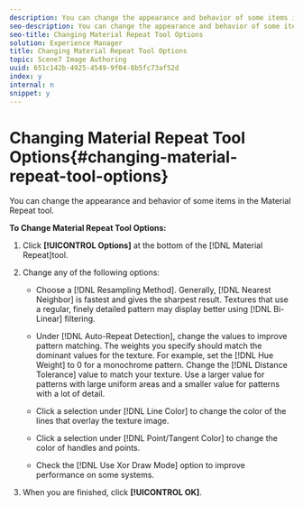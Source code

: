 ```yaml
---
description: You can change the appearance and behavior of some items in the Material Repeat tool.
seo-description: You can change the appearance and behavior of some items in the Material Repeat tool.
seo-title: Changing Material Repeat Tool Options
solution: Experience Manager
title: Changing Material Repeat Tool Options
topic: Scene7 Image Authoring
uuid: 651c142b-4925-4549-9f04-8b5fc73af52d
index: y
internal: n
snippet: y
---
```


# Changing Material Repeat Tool Options{#changing-material-repeat-tool-options}

You can change the appearance and behavior of some items in the Material Repeat tool.

 **To Change Material Repeat Tool Options:** 

1. Click **[!UICONTROL Options]** at the bottom of the [!DNL Material Repeat]tool.
1. Change any of the following options:

    * Choose a [!DNL Resampling Method]. Generally, [!DNL Nearest Neighbor] is fastest and gives the sharpest result. Textures that use a regular, finely detailed pattern may display better using [!DNL Bi-Linear] filtering. 
    
    * Under [!DNL Auto-Repeat Detection], change the values to improve pattern matching. The weights you specify should match the dominant values for the texture. For example, set the [!DNL Hue Weight] to 0 for a monochrome pattern. Change the [!DNL Distance Tolerance] value to match your texture. Use a larger value for patterns with large uniform areas and a smaller value for patterns with a lot of detail. 
    
    * Click a selection under [!DNL Line Color] to change the color of the lines that overlay the texture image. 
    * Click a selection under [!DNL Point/Tangent Color] to change the color of handles and points. 
    * Check the [!DNL Use Xor Draw Mode] option to improve performance on some systems.

1. When you are finished, click **[!UICONTROL OK]**.
